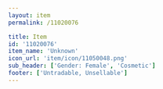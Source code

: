 ```yaml
---
layout: item
permalink: /11020076

title: Item
id: '11020076'
item_name: 'Unknown'
icon_url: 'item/icon/11050048.png'
sub_header: ['Gender: Female', 'Cosmetic']
footer: ['Untradable, Unsellable']
---
```

